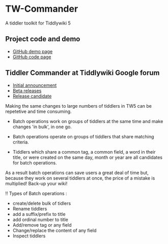 # TW-Commander
A tiddler toolkit for Tiddlywiki 5

## Project code and demo
* [GitHub demo page](https://github.com/kookma/TW-Commander)
* [GitHub code page](https://github.com/kookma/TW-Commander)


## Tiddler Commander at Tiddlywiki Google forum
* [Initial announcement](https://groups.google.com/d/msg/tiddlywiki/BxJsWuae-Uc/JapAx4mtBgAJ)
* [Beta releases](https://groups.google.com/d/msg/tiddlywiki/w9Bv-WulKw8/CYf9D4H6BgAJ)
* [Release candidate](https://groups.google.com/d/msg/tiddlywiki/Zw3F3iRtggA/qX2uWiBJBgAJ)

Making the same changes to large numbers of tiddlers in TW5 can be repetetive and time consuming.

* Batch operations work on groups of tiddlers at the same time and make changes 'in bulk', in one go.

* Batch operations operate on groups of tiddlers that share matching criteria.

* Tiddlers which share  a common tag, a common field, a word in their title, or were  created on the same day, month or year are all candidates for batch operations.

As a result batch operations can save users a great deal of time but, because they work on several tiddlers at once, the price of a mistake is multiplied! Back-up your wiki!

!! Types of Batch operations :
* create/delete bulk of tidlers
* Rename tiddlers
* add a suffix/prefix to title
* add ordinal number to title 
* Add/remove tag or any field
* Change/replace the content of any field
* Inspect tiddlers


